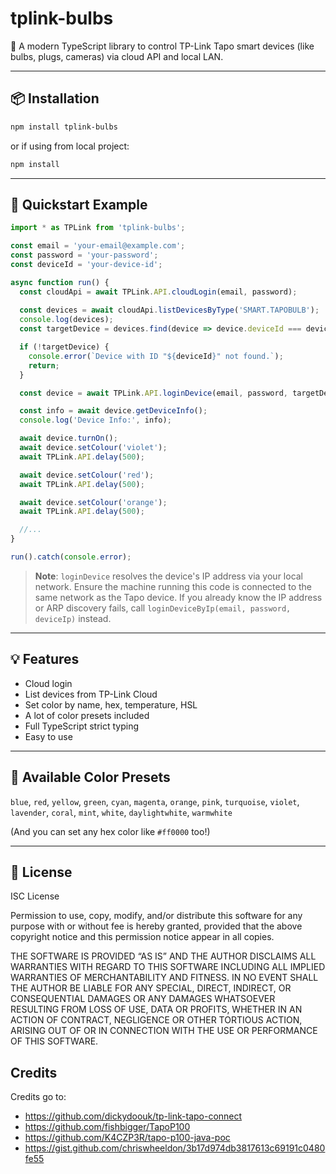# tplink-bulbs

🚀 A modern TypeScript library to control TP-Link Tapo smart devices (like bulbs, plugs, cameras) via cloud API and local LAN.

---

## 📦 Installation

```bash
npm install tplink-bulbs
```

or if using from local project:
```bash
npm install
```

---

## 🚀 Quickstart Example

```typescript
import * as TPLink from 'tplink-bulbs';

const email = 'your-email@example.com';
const password = 'your-password';
const deviceId = 'your-device-id';

async function run() {
  const cloudApi = await TPLink.API.cloudLogin(email, password);
    
  const devices = await cloudApi.listDevicesByType('SMART.TAPOBULB');
  console.log(devices);
  const targetDevice = devices.find(device => device.deviceId === deviceId);

  if (!targetDevice) {
    console.error(`Device with ID "${deviceId}" not found.`);
    return;
  }

  const device = await TPLink.API.loginDevice(email, password, targetDevice);

  const info = await device.getDeviceInfo();
  console.log('Device Info:', info);

  await device.turnOn();
  await device.setColour('violet');
  await TPLink.API.delay(500);

  await device.setColour('red');
  await TPLink.API.delay(500);

  await device.setColour('orange');
  await TPLink.API.delay(500);

  //...
}

run().catch(console.error);
```

> **Note**: `loginDevice` resolves the device's IP address via your local network.
> Ensure the machine running this code is connected to the same network as the
> Tapo device. If you already know the IP address or ARP discovery fails, call
> `loginDeviceByIp(email, password, deviceIp)` instead.

---

## 💡 Features

- Cloud login
- List devices from TP-Link Cloud
- Set color by name, hex, temperature, HSL
- A lot of color presets included
- Full TypeScript strict typing
- Easy to use

---

## 🌈 Available Color Presets

`blue`, `red`, `yellow`, `green`, `cyan`, `magenta`, `orange`, `pink`, `turquoise`, `violet`, `lavender`, `coral`, `mint`, `white`, `daylightwhite`, `warmwhite`

(And you can set any hex color like `#ff0000` too!)

---

## 📄 License

ISC License

Permission to use, copy, modify, and/or distribute this software for any purpose with or without fee is hereby granted, provided that the above copyright notice and this permission notice appear in all copies.

THE SOFTWARE IS PROVIDED “AS IS” AND THE AUTHOR DISCLAIMS ALL WARRANTIES WITH REGARD TO THIS SOFTWARE INCLUDING ALL IMPLIED WARRANTIES OF MERCHANTABILITY AND FITNESS. IN NO EVENT SHALL THE AUTHOR BE LIABLE FOR ANY SPECIAL, DIRECT, INDIRECT, OR CONSEQUENTIAL DAMAGES OR ANY DAMAGES WHATSOEVER RESULTING FROM LOSS OF USE, DATA OR PROFITS, WHETHER IN AN ACTION OF CONTRACT, NEGLIGENCE OR OTHER TORTIOUS ACTION, ARISING OUT OF OR IN CONNECTION WITH THE USE OR PERFORMANCE OF THIS SOFTWARE.

## Credits

Credits go to:

- https://github.com/dickydoouk/tp-link-tapo-connect
- https://github.com/fishbigger/TapoP100
- https://github.com/K4CZP3R/tapo-p100-java-poc
- https://gist.github.com/chriswheeldon/3b17d974db3817613c69191c0480fe55
